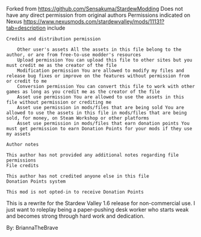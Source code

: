 Forked from https://github.com/Sensakuma/StardewModding
Does not have any direct permission from original authors
Permissions indicated on Nexus https://www.nexusmods.com/stardewvalley/mods/11131?tab=description include 

    Credits and distribution permission

        Other user's assets All the assets in this file belong to the author, or are from free-to-use modder's resources
        Upload permission You can upload this file to other sites but you must credit me as the creator of the file
        Modification permission You are allowed to modify my files and release bug fixes or improve on the features without permission from or credit to me
        Conversion permission You can convert this file to work with other games as long as you credit me as the creator of the file
        Asset use permission You are allowed to use the assets in this file without permission or crediting me
        Asset use permission in mods/files that are being sold You are allowed to use the assets in this file in mods/files that are being sold, for money, on Steam Workshop or other platforms
        Asset use permission in mods/files that earn donation points You must get permission to earn Donation Points for your mods if they use my assets 

    Author notes

    This author has not provided any additional notes regarding file permissions
    File credits

    This author has not credited anyone else in this file
    Donation Points system

    This mod is not opted-in to receive Donation Points

This is a rewrite for the Stardew Valley 1.6 release for non-commercial use.
I just want to roleplay being a paper-pushing desk worker who starts weak and becomes strong through hard work and dedication.

By: BriannaTheBrave
